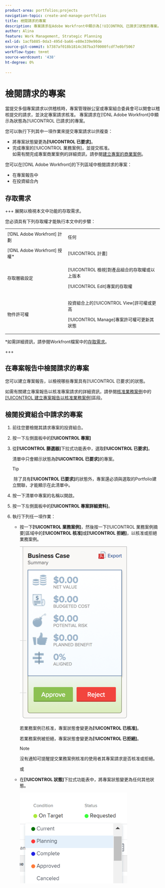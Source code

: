 ```yaml
---
product-area: portfolios;projects
navigation-topic: create-and-manage-portfolios
title: 檢閱請求的專案
description: 專案請求在Adobe Workfront中顯示為[!UICONTROL 已請求]狀態的專案。 本文會介紹如何稽核專案請求。
author: Alina
feature: Work Management, Strategic Planning
exl-id: 1acfb885-0da3-495d-ba66-e80e339e90de
source-git-commit: b7387af018b1814c387ba3f0000fcdf7e0bf5067
workflow-type: tm+mt
source-wordcount: '438'
ht-degree: 0%

---
```


# 檢閱請求的專案

當提交多個專案請求以供稽核時，專案管理辦公室或專案組合委員會可以開會以稽核提交的請求，並決定專案請求核准。 專案請求在[!DNL Adobe Workfront]中顯示為狀態為[!UICONTROL 已請求]的專案。

您可以執行下列其中一項作業來提交專案請求以供複查：

* 將專案狀態變更為&#x200B;**[!UICONTROL 已要求]**。
* 完成專案的[!UICONTROL 業務案例]，並提交核准。\
   如需有關完成專案商業案例的詳細資訊，請參閱[建立專案的商業案例](../../../manage-work/projects/define-a-business-case/create-business-case.md)。

您可以在[!DNL Adobe Workfront]的下列區域中檢閱請求的專案：

* 在專案報告中
* 在投資組合內

## 存取需求

+++ 展開以檢視本文中功能的存取需求。

您必須具有下列存取權才能執行本文中的步驟：

<table style="table-layout:auto"> 
 <col> 
 <col> 
 <tbody> 
  <tr> 
   <td role="rowheader">[!DNL Adobe Workfront] 計劃</td> 
   <td><p>任何</p> </td> 
  </tr> 
  <tr> 
   <td role="rowheader">[!DNL Adobe Workfront] 授權*</td> 
   <td> <p>[!UICONTROL 計畫] </p> </td> 
  </tr> 
  <tr> 
   <td role="rowheader">存取層級設定</td> 
   <td> <p>[!UICONTROL 檢視]對產品組合的存取權或以上版本</p> <p>[!UICONTROL Edit]專案的存取權</p>  </td> 
  </tr> 
  <tr> 
   <td role="rowheader">物件許可權</td> 
   <td> <p>投資組合上的[!UICONTROL View]許可權或更高</p> <p>[!UICONTROL Manage]專案許可權可更新其狀態</p>  </td> 
  </tr> 
 </tbody> 
</table>

*如需詳細資訊，請參閱Workfront檔案中的[存取需求](/help/quicksilver/administration-and-setup/add-users/access-levels-and-object-permissions/access-level-requirements-in-documentation.md)。

+++

## 在專案報告中檢閱請求的專案

您可以建立專案報告，以檢視哪些專案具有[!UICONTROL 已要求]的狀態。

如需有關建立專案報告以核准專案請求的詳細資訊，請參閱[核准業務案例](../../../manage-work/projects/define-a-business-case/approve-business-case.md)中的[[!UICONTROL 建立專案報告以核准業務案例]](../../../manage-work/projects/define-a-business-case/approve-business-case.md#build-a-report)區段。 

## 檢閱投資組合中請求的專案

1. 前往您要檢閱其請求專案的投資組合。
1. 按一下左側面板中的&#x200B;**[!UICONTROL 專案]**
1. 從&#x200B;**[!UICONTROL 篩選器]**&#x200B;下拉式功能表中，選取&#x200B;**[!UICONTROL 已要求]**。

   清單中只會顯示狀態為&#x200B;**[!UICONTROL 已要求]**&#x200B;的專案。

   >[!TIP]
   >
   > 除了具有&#x200B;**[!UICONTROL 已要求]**&#x200B;的狀態外，專案還必須與選取的Portfolio建立關聯，才能顯示在此清單中。

1. 按一下清單中專案的名稱以開啟。
1. 按一下左側面板中的&#x200B;**[!UICONTROL 專案詳細資料]**。
1. 執行下列任一項作業：

   * 按一下&#x200B;**[!UICONTROL 業務案例]**，然後按一下[!UICONTROL 業務案例摘要]區域中的&#x200B;**[!UICONTROL 核准]**&#x200B;或&#x200B;**[!UICONTROL 拒絕]**，以核准或拒絕業務案例。

     ![approve_or_reject_business_case.png](assets/approve-or-reject-business-case-350x563.png)

     若業務案例已核准，專案狀態會變更為&#x200B;**[!UICONTROL 已核准]**。

     若業務案例被拒絕，專案狀態會變更為&#x200B;**[!UICONTROL 已拒絕]**。

     >[!NOTE]
     >
     >沒有通知可提醒提交業務案例核准的使用者其專案請求是否核准或拒絕。 

     或

   * 在&#x200B;**[!UICONTROL 狀態]**&#x200B;下拉式功能表中，將專案狀態變更為任何其他狀態。

     ![從下拉式清單變更專案狀態](assets/project-status-change-from-drop-down-in-header-nwe-350x294.png)
 

 
